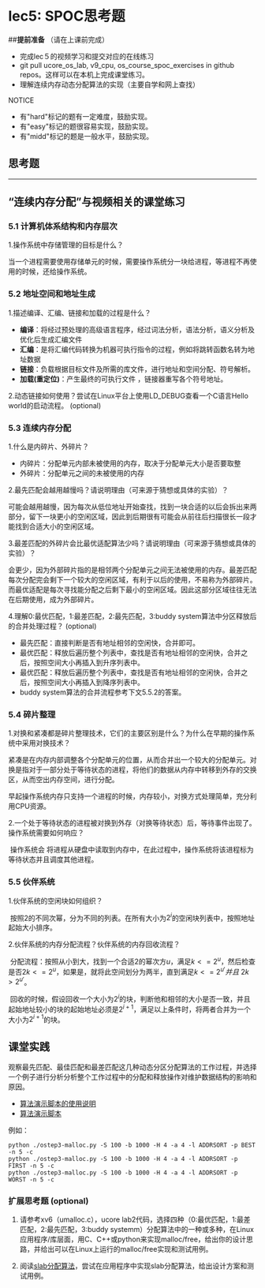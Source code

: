 # lec5: SPOC思考题

##**提前准备**
（请在上课前完成）

- 完成lec５的视频学习和提交对应的在线练习
- git pull ucore_os_lab, v9_cpu, os_course_spoc_exercises in github repos。这样可以在本机上完成课堂练习。
- 理解连续内存动态分配算法的实现（主要自学和网上查找）

NOTICE
- 有"hard"标记的题有一定难度，鼓励实现。
- 有"easy"标记的题很容易实现，鼓励实现。
- 有"midd"标记的题是一般水平，鼓励实现。


## 思考题
---

## “连续内存分配”与视频相关的课堂练习

### 5.1 计算机体系结构和内存层次

1.操作系统中存储管理的目标是什么？

​	当一个进程需要使用存储单元的时候，需要操作系统分一块给进程，等进程不再使用的时候，还给操作系统。


### 5.2 地址空间和地址生成
1.描述编译、汇编、链接和加载的过程是什么？

+ **编译**：将经过预处理的高级语言程序，经过词法分析，语法分析，语义分析及优化后生成汇编文件
+ **汇编**：是将汇编代码转换为机器可执行指令的过程，例如将跳转函数名转为地址数据
+ **链接**：负载根据目标文件及所需的库文件，进行地址和空间分配、符号解析。
+ **加载(重定位)**：产生最终的可执行文件 ，链接器重写各个符号地址。

2.动态链接如何使用？尝试在Linux平台上使用LD_DEBUG查看一个C语言Hello world的启动流程。  (optional)



### 5.3 连续内存分配
1.什么是内碎片、外碎片？

+ 内碎片：分配单元内部未被使用的内存，取决于分配单元大小是否要取整
+ 外碎片：分配单元之间的未被使用的内存

2.最先匹配会越用越慢吗？请说明理由（可来源于猜想或具体的实验）？

​	可能会越用越慢，因为每次从低位地址开始查找，找到一块合适的以后会拆出来两部分，留下一块更小的空闲区域，因此到后期很有可能会从前往后扫描很长一段才能找到合适大小的空闲区域。

3.最差匹配的外碎片会比最优适配算法少吗？请说明理由（可来源于猜想或具体的实验）？

​	会更少，因为外部碎片指的是相邻两个分配单元之间无法被使用的内存。最差匹配每次分配完会剩下一个较大的空闲区域，有利于以后的使用，不易称为外部碎片。而最优适配是每次寻找能分配之后剩下最小的空闲区域。因此这部分区域往往无法在后期使用，成为外部碎片。

4.理解0:最优匹配，1:最差匹配，2:最先匹配，3:buddy system算法中分区释放后的合并处理过程？ (optional)

 + 最先匹配：直接判断是否有地址相邻的空闲快，合并即可。
 + 最优匹配：释放后遍历整个列表中，查找是否有地址相邻的空闲快，合并之后，按照空间大小再插入到升序列表中。
 + 最优匹配：释放后遍历整个列表中，查找是否有地址相邻的空闲快，合并之后，按照空间大小再插入到降序列表中。
 + buddy system算法的合并流程参考下文5.5.2的答案。


### 5.4 碎片整理
1.对换和紧凑都是碎片整理技术，它们的主要区别是什么？为什么在早期的操作系统中采用对换技术？  

​	紧凑是在内存内部调整各个分配单元的位置，从而合并出一个较大的分配单元。对换是指对于一部分处于等待状态的进程，将他们的数据从内存中转移到外存的交换区，从而空出内存空间，进行分配。

​	早起操作系统内存只支持一个进程的时候，内存较小，对换方式处理简单，充分利用CPU资源。

2.一个处于等待状态的进程被对换到外存（对换等待状态）后，等待事件出现了。操作系统需要如何响应？

​	操作系统会 将进程从硬盘中读取到内存中，在此过程中，操作系统将该进程标为等待状态并且调度其他进程。

### 5.5 伙伴系统
1.伙伴系统的空闲块如何组织？

​	按照2的不同次幂，分为不同的列表。在所有大小为$2^i$的空闲块列表中，按照地址起始大小排序。

2.伙伴系统的内存分配流程？伙伴系统的内存回收流程？

​	分配流程：按照从小到大，找到一个合适2的幂次方$u$，满足$k<=2^u$，然后检查是否$2k<=2^u$，如果是，就将此空间划分为两半，直到满足$k<=2^{u'}$$并且$ $2k>2^{u'}$。

​	回收的时候，假设回收一个大小为$2^i$的块，判断他和相邻的大小是否一致，并且起始地址较小的块的起始地址必须是$2^{i+1}$，满足以上条件时，将两者合并为一个大小为$2^{i+1}$的块。

## 课堂实践

观察最先匹配、最佳匹配和最差匹配这几种动态分区分配算法的工作过程，并选择一个例子进行分析分析整个工作过程中的分配和释放操作对维护数据结构的影响和原因。

  * [算法演示脚本的使用说明](https://github.com/chyyuu/os_tutorial_lab/blob/master/ostep/ostep3-malloc.md)
  * [算法演示脚本](https://github.com/chyyuu/os_tutorial_lab/blob/master/ostep/ostep3-malloc.py)

例如：
```
python ./ostep3-malloc.py -S 100 -b 1000 -H 4 -a 4 -l ADDRSORT -p BEST -n 5 -c
python ./ostep3-malloc.py -S 100 -b 1000 -H 4 -a 4 -l ADDRSORT -p FIRST -n 5 -c
python ./ostep3-malloc.py -S 100 -b 1000 -H 4 -a 4 -l ADDRSORT -p WORST -n 5 -c
```

### 扩展思考题 (optional)

1. 请参考xv6（umalloc.c），ucore lab2代码，选择四种（0:最优匹配，1:最差匹配，2:最先匹配，3:buddy systemm）分配算法中的一种或多种，在Linux应用程序/库层面，用C、C++或python来实现malloc/free，给出你的设计思路，并给出可以在Linux上运行的malloc/free实现和测试用例。


2. 阅读[slab分配算法](http://en.wikipedia.org/wiki/Slab_allocation)，尝试在应用程序中实现slab分配算法，给出设计方案和测试用例。
